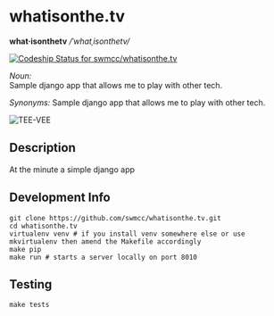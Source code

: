 # whatisonthe.tv 

**what·isonthetv**  */ˈwhatˌisonthetv/*

[ ![Codeship Status for swmcc/whatisonthe.tv](https://codeship.com/projects/11a1b900-8f7f-0132-6404-6add16588dd2/status?branch=master)](https://codeship.com/projects/61263)

*Noun:*  
Sample django app that allows me to play with other tech.

*Synonyms:*	
Sample django app that allows me to play with other tech.

![TEE-VEE](http://f.cl.ly/items/3d0M1Z113y2L2A2r293U/Old-School-TV-television-296019_1544_1500.jpg "TEE-VEE")

## Description

At the minute a simple django app

## Development Info

```
git clone https://github.com/swmcc/whatisonthe.tv.git 
cd whatisonthe.tv 
virtualenv venv # if you install venv somewhere else or use mkvirtualenv then amend the Makefile accordingly
make pip
make run # starts a server locally on port 8010 
```

## Testing

```
make tests
```
